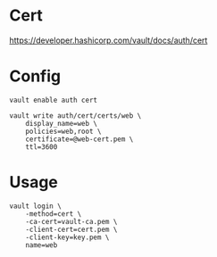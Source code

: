 Cert
===

https://developer.hashicorp.com/vault/docs/auth/cert

# Config

```
vault enable auth cert

vault write auth/cert/certs/web \
    display_name=web \
    policies=web,root \
    certificate=@web-cert.pem \
    ttl=3600
```

# Usage

```
vault login \
    -method=cert \
    -ca-cert=vault-ca.pem \
    -client-cert=cert.pem \
    -client-key=key.pem \
    name=web
```
